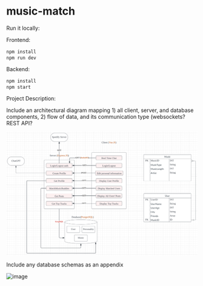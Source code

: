 # music-match

Run it locally:

Frontend:
```
npm install
npm run dev
```

Backend:
```
npm install
npm start
```

Project Description:


Include an architectural diagram mapping 1) all client, server, and database components, 2) flow of data, and its communication type (websockets? REST API?

![image](/frontend/public/diagram.png)


Include any database schemas as an appendix

![image](https://github.com/info441-wi23/final-project-jerryiscat/assets/91921275/1b2ae60d-f1f6-4efa-8399-bbd4473bcc5b)

